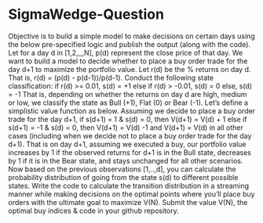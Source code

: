 # SigmaWedge-Question

Objective is to build a simple model to make decisions on certain days using the below pre-specified logic
and publish the output (along with the code).
Let for a day d in [1,2,,,,N], p(d) represent the close price of that day. We want to build a model to decide
whether to place a buy order trade for the day d+1 to maximize the portfolio value. Let r(d) be the %
returns on day d. That is, r(d) = (p(d) - p(d-1))/p(d-1). Conduct the following state classification:
if r(d) >= 0.01, s(d) = +1
else if r(d) > -0.01, s(d) = 0
else, s(d) = -1
That is, depending on whether the returns on day d are high, medium or low, we classify the state as Bull
(+1), Flat (0) or Bear (-1). Let’s define a simplistic value function as below.
Assuming we decide to place a buy order trade for the day d+1,
if s(d+1) = 1 & s(d) = 0, then V(d+1) = V(d) + 1
else if s(d+1) = -1 & s(d) = 0, then V(d+1) = V(d) -1
and V(d+1) = V(d) in all other cases (including when we decide not to place a buy order trade for the day
d+1). That is on day d+1, assuming we executed a buy, our portfolio value increases by 1 if the observed
returns for d+1 is in the Bull state, decreases by 1 if it is in the Bear state, and stays unchanged for all
other scenarios.
Now based on the previous observations [1,..,d], you can calculate the probability distribution of going
from the state s(d) to different possible states.
Write the code to calculate the transition distribution in a streaming manner while making decisions on the
optimal points where you’ll place buy orders with the ultimate goal to maximize V(N). Submit the value
V(N), the optimal buy indices & code in your github repository.
